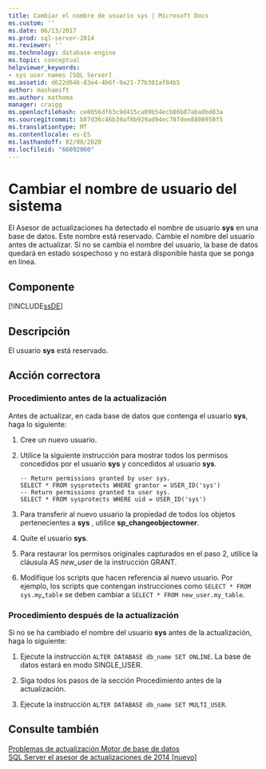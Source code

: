 ```yaml
---
title: Cambiar el nombre de usuario sys | Microsoft Docs
ms.custom: ''
ms.date: 06/13/2017
ms.prod: sql-server-2014
ms.reviewer: ''
ms.technology: database-engine
ms.topic: conceptual
helpviewer_keywords:
- sys user names [SQL Server]
ms.assetid: d622d646-83e4-4b6f-9a21-77b301af04b5
author: mashamsft
ms.author: mathoma
manager: craigg
ms.openlocfilehash: ce8656df63c9d415ca09b54ecb86b87aba8bd83a
ms.sourcegitcommit: b87d36c46b39af8b929ad94ec707dee8800950f5
ms.translationtype: MT
ms.contentlocale: es-ES
ms.lasthandoff: 02/08/2020
ms.locfileid: "66092860"
---
```

# <a name="rename-user-sys"></a>Cambiar el nombre de usuario del sistema
  El Asesor de actualizaciones ha detectado el nombre de usuario **sys** en una base de datos. Este nombre está reservado. Cambie el nombre del usuario antes de actualizar. Si no se cambia el nombre del usuario, la base de datos quedará en estado sospechoso y no estará disponible hasta que se ponga en línea.  
  
## <a name="component"></a>Componente  
 [!INCLUDE[ssDE](../../includes/ssde-md.md)]  
  
## <a name="description"></a>Descripción  
 El usuario **sys** está reservado.  
  
## <a name="corrective-action"></a>Acción correctora  
  
### <a name="before-upgrade-procedure"></a>Procedimiento antes de la actualización  
 Antes de actualizar, en cada base de datos que contenga el usuario **sys**, haga lo siguiente:  
  
1.  Cree un nuevo usuario.  
  
2.  Utilice la siguiente instrucción para mostrar todos los permisos concedidos por el usuario **sys** y concedidos al usuario **sys**.  
  
    ```  
    -- Return permissions granted by user sys.  
    SELECT * FROM sysprotects WHERE grantor = USER_ID('sys')  
    -- Return permissions granted to user sys.  
    SELECT * FROM sysprotects WHERE uid = USER_ID('sys')  
    ```  
  
3.  Para transferir al nuevo usuario la propiedad de todos los objetos pertenecientes a **sys** , utilice **sp_changeobjectowner**.  
  
4.  Quite el usuario **sys**.  
  
5.  Para restaurar los permisos originales capturados en el paso 2, utilice la cláusula AS *new_user* de la instrucción GRANT.  
  
6.  Modifique los scripts que hacen referencia al nuevo usuario. Por ejemplo, los scripts que contengan instrucciones como `SELECT * FROM sys.my`_`table` se deben cambiar a `SELECT * FROM new_user.my_table`.  
  
### <a name="after-upgrade-procedure"></a>Procedimiento después de la actualización  
 Si no se ha cambiado el nombre del usuario **sys** antes de la actualización, haga lo siguiente:  
  
1.  Ejecute la instrucción `ALTER DATABASE db_name SET ONLINE`. La base de datos estará en modo SINGLE_USER.  
  
2.  Siga todos los pasos de la sección Procedimiento antes de la actualización.  
  
3.  Ejecute la instrucción `ALTER DATABASE db_name SET MULTI_USER`.  
  
## <a name="see-also"></a>Consulte también  
 [Problemas de actualización Motor de base de datos](../../../2014/sql-server/install/database-engine-upgrade-issues.md)   
 [SQL Server el asesor de actualizaciones de 2014 &#91;nuevo&#93;](sql-server-2014-upgrade-advisor.md)  
  
  
